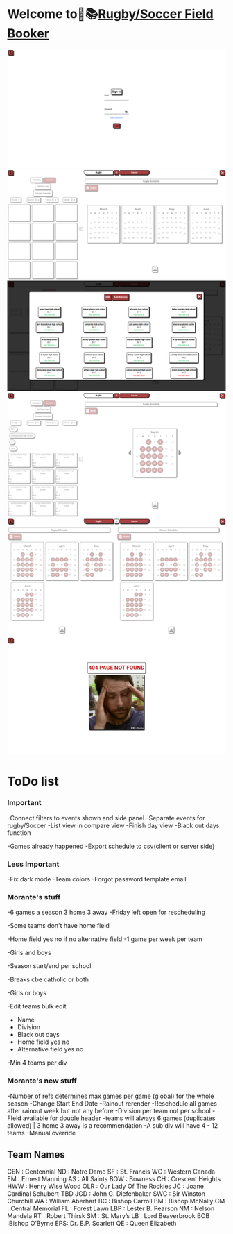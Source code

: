 # Welcome to🏉📚[Rugby/Soccer Field Booker](https://fieldbooker.netlify.app)

![basics](./assets/images/screenshot.png)
![basics](./assets/images/screenshot1.png)
![basics](./assets/images/screenshot2.png)
![basics](./assets/images/screenshot3.png)
![basics](./assets/images/screenshot4.png)
![basics](./assets/images/screenshot5.png)

# ToDo list

### Important

-Connect filters to events shown and side panel
-Separate events for rugby/Soccer
-List view in compare view
-Finish day view
-Black out days function

-Games already happened
-Export schedule to csv(client or server side)

### Less Important

-Fix dark mode
-Team colors
-Forgot password template email

### Morante's stuff

-6 games a season 3 home 3 away
-Friday left open for rescheduling

-Some teams don't have home field

-Home field yes no if no alternative field
-1 game per week per team

-Girls and boys

-Season start/end per school

-Breaks cbe catholic or both

-Girls or boys

-Edit teams bulk edit

-   Name
-   Division
-   Black out days
-   Home field yes no
-   Alternative field yes no

-Min 4 teams per div

### Morante's new stuff

-Number of refs determines max games per game (global) for the whole season
-Change Start End Date
-Rainout rerender
-Reschedule all games after rainout week but not any before
-Division per team not per school
-FIeld available for double header
-teams will always 6 games (duplicates allowed) | 3 home 3 away is a recommendation
-A sub div will have 4 - 12 teams
-Manual override

## Team Names

CEN : Centennial
ND : Notre Dame
SF : St. Francis
WC : Western Canada
EM : Ernest Manning
AS : All Saints
BOW : Bowness
CH : Crescent Heights
HWW : Henry Wise Wood
OLR : Our Lady Of The Rockies
JC : Joane Cardinal Schubert-TBD
JGD : John G. Diefenbaker
SWC : Sir Winston Churchill
WA : William Aberhart
BC : Bishop Carroll
BM : Bishop McNally
CM : Central Memorial
FL : Forest Lawn
LBP : Lester B. Pearson
NM : Nelson Mandela
RT : Robert Thirsk
SM : St. Mary’s
LB : Lord Beaverbrook
BOB :Bishop O’Byrne
EPS: Dr. E.P. Scarlett
QE : Queen Elizabeth
